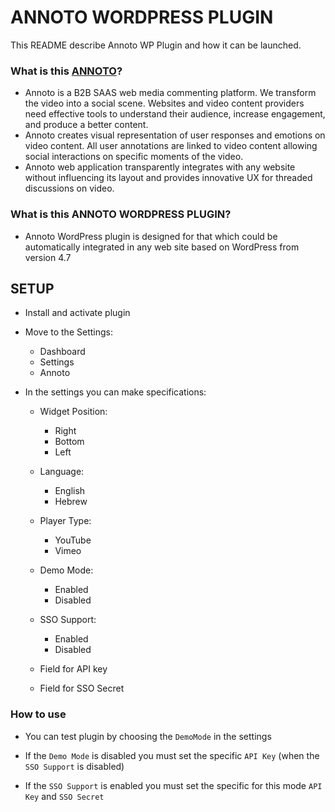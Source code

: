 # ANNOTO WORDPRESS PLUGIN #

This README describe Annoto WP Plugin and how it can be launched.

### What is this [ANNOTO](http://www.annoto.net/)? ###

* Annoto is a B2B SAAS web media commenting platform.
  We transform the video into a social scene. 
  Websites and video content providers need effective tools to understand their audience,
  increase engagement, and produce a better content.
* Annoto creates visual representation of user responses and emotions on video content.
  All user annotations are linked to video content allowing social interactions on 
  specific moments of the video.
* Annoto web application transparently integrates with any website without influencing 
  its layout and provides innovative UX for threaded discussions on video.

### What is this ANNOTO WORDPRESS PLUGIN? ###

* Annoto WordPress plugin is designed for that which could be automatically integrated 
  in any web site based on WordPress from version 4.7

## SETUP ##

* Install and activate plugin

+ Move to the Settings:
    * Dashboard
    * Settings
    * Annoto

+ In the settings you can make specifications:
    + Widget Position:
        * Right
        * Bottom
        * Left

    + Language:
        * English
        * Hebrew

    + Player Type:
        * YouTube
        * Vimeo
        
    + Demo Mode:
        * Enabled
        * Disabled

    + SSO Support:
        * Enabled
        * Disabled

    * Field for API key

    * Field for SSO Secret
    
### How to use ###

* You can test plugin by choosing the `DemoMode` in the settings

* If the `Demo Mode` is disabled you must set the specific `API Key` 
(when the `SSO Support` is disabled)

* If the `SSO Support` is enabled you must set the specific for this mode `API Key` 
and `SSO Secret`
